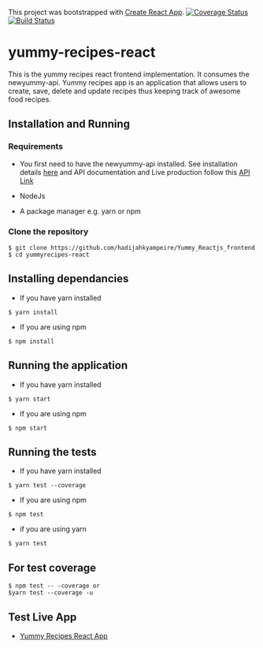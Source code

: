 This project was bootstrapped with [Create React App](https://github.com/facebookincubator/create-react-app).
[![Coverage Status](https://coveralls.io/repos/github/Basemera/yummy_recipe_react/badge.svg?branch=develop)](https://coveralls.io/github/Basemera/yummy_recipe_react?branch=develop)
[![Build Status](https://travis-ci.org/Basemera/yummy_recipe_react.svg?branch=develop)](https://travis-ci.org/Basemera/yummy_recipe_react)
# yummy-recipes-react

This is the yummy recipes react frontend implementation. It consumes the newyummy-api.
Yummy recipes app is an application that allows users to create, save, delete and update recipes thus keeping track of awesome food recipes.
## Installation and Running
### Requirements
- You first need to have the newyummy-api installed. See installation details [here](https://github.com/hadijahkyampeire/newyummy_api) and API documentation and Live production follow this [API Link](https://hadijahyummyrecipe-api.herokuapp.com/apidocs/)

- NodeJs 
- A package manager e.g. yarn or npm

### Clone the repository
```
$ git clone https://github.com/hadijahkyampeire/Yummy_Reactjs_frontend
$ cd yummyrecipes-react
```

## Installing dependancies

- If you have yarn installed
```
$ yarn install
```

- If you are using npm
```
$ npm install
```

## Running the application

- If you have yarn installed
```
$ yarn start
```

- If you are using npm
```
$ npm start
```

## Running the tests

- If you have yarn installed
```
$ yarn test --coverage 
```

- If you are using npm
```
$ npm test
```
- if you are using yarn
```
$ yarn test

```
## For test coverage
```
$ npm test -- -coverage or
$yarn test --coverage -u
```
## Test Live App
- [Yummy Recipes React App](https://hadijahz-recipes-react.herokuapp.com/)